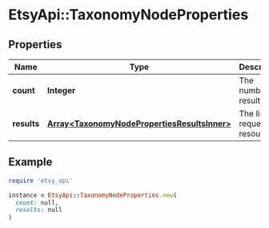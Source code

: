 # EtsyApi::TaxonomyNodeProperties

## Properties

| Name | Type | Description | Notes |
| ---- | ---- | ----------- | ----- |
| **count** | **Integer** | The number of results. | [optional] |
| **results** | [**Array&lt;TaxonomyNodePropertiesResultsInner&gt;**](TaxonomyNodePropertiesResultsInner.md) | The list of requested resources. | [optional] |

## Example

```ruby
require 'etsy_api'

instance = EtsyApi::TaxonomyNodeProperties.new(
  count: null,
  results: null
)
```

